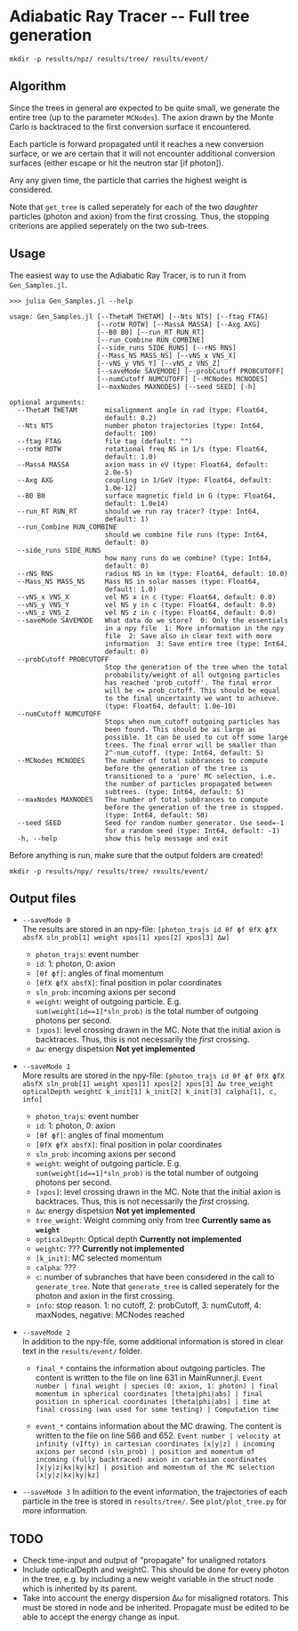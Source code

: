 # Adiabatic Ray Tracer -- Full tree generation

```
mkdir -p results/npz/ results/tree/ results/event/
```

## Algorithm

Since the trees in general are expected to be quite small, we generate the
entire tree (up to the parameter `MCNodes`). 
The axion drawn by the Monte Carlo is backtraced to the first conversion
surface it encountered.

Each particle is forward propagated until it reaches a new conversion surface,
or we are certain that it will not encounter additional conversion surfaces
(either escape or hit the neutron star [if photon]).

Any any given time, the particle that carries the highest weight is considered.

Note that `get_tree` is called seperately for each of the two *daughter*
particles (photon and axion) from the first crossing. Thus, the stopping
criterions are applied seperately on the two sub-trees.

## Usage

The easiest way to use the Adiabatic Ray Tracer, is to run it from `Gen_Samples.jl`. 

```
>>> julia Gen_Samples.jl --help

usage: Gen_Samples.jl [--ThetaM THETAM] [--Nts NTS] [--ftag FTAG]
                      [--rotW ROTW] [--MassA MASSA] [--Axg AXG]
                      [--B0 B0] [--run_RT RUN_RT]
                      [--run_Combine RUN_COMBINE]
                      [--side_runs SIDE_RUNS] [--rNS RNS]
                      [--Mass_NS MASS_NS] [--vNS_x VNS_X]
                      [--vNS_y VNS_Y] [--vNS_z VNS_Z]
                      [--saveMode SAVEMODE] [--probCutoff PROBCUTOFF]
                      [--numCutoff NUMCUTOFF] [--MCNodes MCNODES]
                      [--maxNodes MAXNODES] [--seed SEED] [-h]

optional arguments:
  --ThetaM THETAM       misalignment angle in rad (type: Float64,
                        default: 0.2)
  --Nts NTS             number photon trajectories (type: Int64,
                        default: 100)
  --ftag FTAG           file tag (default: "")
  --rotW ROTW           rotational freq NS in 1/s (type: Float64,
                        default: 1.0)
  --MassA MASSA         axion mass in eV (type: Float64, default:
                        2.0e-5)
  --Axg AXG             coupling in 1/GeV (type: Float64, default:
                        1.0e-12)
  --B0 B0               surface magnetic field in G (type: Float64,
                        default: 1.0e14)
  --run_RT RUN_RT       should we run ray tracer? (type: Int64,
                        default: 1)
  --run_Combine RUN_COMBINE
                        should we combine file runs (type: Int64,
                        default: 0)
  --side_runs SIDE_RUNS
                        how many runs do we combine? (type: Int64,
                        default: 0)
  --rNS RNS             radius NS in km (type: Float64, default: 10.0)
  --Mass_NS MASS_NS     Mass NS in solar masses (type: Float64,
                        default: 1.0)
  --vNS_x VNS_X         vel NS x in c (type: Float64, default: 0.0)
  --vNS_y VNS_Y         vel NS y in c (type: Float64, default: 0.0)
  --vNS_z VNS_Z         vel NS z in c (type: Float64, default: 0.0)
  --saveMode SAVEMODE   What data do we store?  0: Only the essentials
                        in a npy file  1: More information in the npy
                        file  2: Save also in clear text with more
                        information  3: Save entire tree (type: Int64,
                        default: 0)
  --probCutoff PROBCUTOFF
                        Stop the generation of the tree when the total
                        probability/weight of all outgoing particles
                        has reached 'prob_cutoff'. The final error
                        will be <= prob_cutoff. This should be equal
                        to the final uncertainty we want to achieve.
                        (type: Float64, default: 1.0e-10)
  --numCutoff NUMCUTOFF
                        Stops when num_cutoff outgoing particles has
                        been found. This should be as large as
                        possible. It can be used to cut off some large
                        trees. The final error will be smaller than
                        2^-num_cutoff. (type: Int64, default: 5)
  --MCNodes MCNODES     The number of total subbrances to compute
                        before the generation of the tree is
                        transitioned to a 'pure' MC selection, i.e.
                        the number of particles propagated between
                        subtrees. (type: Int64, default: 5)
  --maxNodes MAXNODES   The number of total subbrances to compute
                        before the generation of the tree is stopped.
                        (type: Int64, default: 50)
  --seed SEED           Seed for random number generator. Use seed=-1
                        for a random seed (type: Int64, default: -1)
  -h, --help            show this help message and exit
```

Before anything is run, make sure that the output folders are created!

```
mkdir -p results/npy/ results/tree/ results/event/
```

## Output files

* `--saveMode 0`  
    The results are stored in an npy-file: 
    `[photon_trajs id θf ϕf θfX ϕfX absfX sln_prob[1] weight xpos[1] xpos[2] xpos[3] Δω]`
    + `photon_trajs`: event number
    + `id`: 1: photon, 0: axion  
    + `[θf ϕf]`: angles of final momentum  
    + `[θfX ϕfX absfX]`: final position in polar coordinates  
    + `sln_prob`: incoming axions per second  
    + `weight`: weight of outgoing particle. E.g. `sum(weight[id==1]*sln_prob)` is the total number of outgoing photons per second.  
    + `[xpos]`: level crossing drawn in the MC. Note that the initial axion is backtraces. Thus, this is not necessarily the *first*   crossing.
    + `Δω`: energy dispetsion **Not yet implemented**

* `--saveMode 1`  
    More results are stored in the npy-file:
    `[photon_trajs id θf ϕf θfX ϕfX absfX sln_prob[1] weight xpos[1] xpos[2] xpos[3] Δω tree_weight opticalDepth weightC k_init[1] k_init[2] k_init[3] calpha[1], c, info]`
    + `photon_trajs`: event number
    + `id`: 1: photon, 0: axion  
    + `[θf ϕf]`: angles of final momentum  
    + `[θfX ϕfX absfX]`: final position in polar coordinates  
    + `sln_prob`: incoming axions per second  
    + `weight`: weight of outgoing particle. E.g. `sum(weight[id==1]*sln_prob)` is the total number of outgoing photons per second.  
    + `[xpos]`: level crossing drawn in the MC. Note that the initial axion is backtraces. Thus, this is not necessarily the *first*   crossing.
    + `Δω`: energy dispetsion **Not yet implemented**
    + `tree_weight`: Weight comming only from tree **Currently same as `weight`**
    + `opticalDepth`: Optical depth **Currently not implemented**
    + `weightC`: ??? **Currently not implemented**
    + `[k_init]`: MC selected momentum
    + `calpha`: ???
    + `c`: number of subranches that have been considered in the call to `generate_tree`. Note that `generate_tree` is called seperately for the photon and axion in the first crossing.
    + `info`: stop reason. 1: no cutoff, 2: probCutoff, 3: numCutoff, 4: maxNodes, negative: MCNodes reached

* `--saveMode 2`  
    In addition to the npy-file, some additional information is stored in clear text in the `results/event/` folder.  
    + `final_*` contains the information about outgoing particles. The content
    is written to the file on line 631 in MainRunner.jl.
    `Event number | final weight | species (0: axion, 1: photon) | final momentum in spherical coordinates [theta|phi|abs] | final position in spherical coordinates [theta|phi|abs] | time at final crossing (was used for some testing) | Computation time`

    + `event_*` contains information about the MC drawing. The content is written to the file on line 566 and 652.
    `Event number | velocity at infinity (vIfty) in cartesian coordinates [x|y|z] | incoming axions per second (sln_prob) | position and momentum of incoming (fully backtraced) axion in cartesian coordinates [x|y|z|kx|ky|kz] | position and momentum of the MC selection [x|y|z|kx|ky|kz]`


* `--saveMode 3`
    In adiition to the event information, the trajectories of each particle in the tree is stored in `results/tree/`. See `plot/plot_tree.py` for more information.

## TODO
- Check time-input and output of "propagate" for unaligned rotators
- Include opticalDepth and weightC. This should be done for every photon in the tree, e.g. by including a new weight variable in the struct node which is inherited by its parent.
- Take into account the energy dispersion Δω for misaligned
rotators. This must be stored in node and be inherited. Propagate must be edited to be able to accept the energy change as input.
